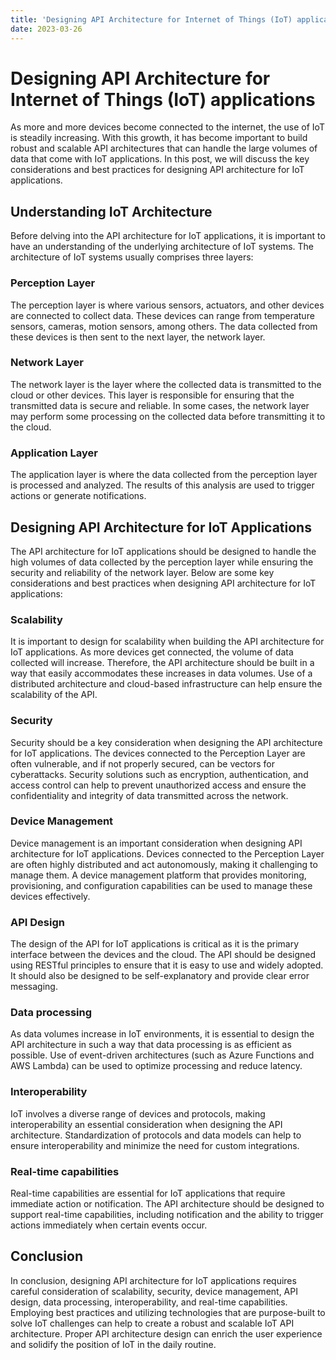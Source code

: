 ```yaml
---
title: 'Designing API Architecture for Internet of Things (IoT) applications'
date: 2023-03-26
---
```


# Designing API Architecture for Internet of Things (IoT) applications

As more and more devices become connected to the internet, the use of IoT is steadily increasing. With this growth, it has become important to build robust and scalable API architectures that can handle the large volumes of data that come with IoT applications. In this post, we will discuss the key considerations and best practices for designing API architecture for IoT applications.

## Understanding IoT Architecture

Before delving into the API architecture for IoT applications, it is important to have an understanding of the underlying architecture of IoT systems. The architecture of IoT systems usually comprises three layers:

### Perception Layer

The perception layer is where various sensors, actuators, and other devices are connected to collect data. These devices can range from temperature sensors, cameras, motion sensors, among others. The data collected from these devices is then sent to the next layer, the network layer.

### Network Layer

The network layer is the layer where the collected data is transmitted to the cloud or other devices. This layer is responsible for ensuring that the transmitted data is secure and reliable. In some cases, the network layer may perform some processing on the collected data before transmitting it to the cloud.

### Application Layer

The application layer is where the data collected from the perception layer is processed and analyzed. The results of this analysis are used to trigger actions or generate notifications.

## Designing API Architecture for IoT Applications

The API architecture for IoT applications should be designed to handle the high volumes of data collected by the perception layer while ensuring the security and reliability of the network layer. Below are some key considerations and best practices when designing API architecture for IoT applications:

### Scalability

It is important to design for scalability when building the API architecture for IoT applications. As more devices get connected, the volume of data collected will increase. Therefore, the API architecture should be built in a way that easily accommodates these increases in data volumes. Use of a distributed architecture and cloud-based infrastructure can help ensure the scalability of the API.

### Security

Security should be a key consideration when designing the API architecture for IoT applications. The devices connected to the Perception Layer are often vulnerable, and if not properly secured, can be vectors for cyberattacks. Security solutions such as encryption, authentication, and access control can help to prevent unauthorized access and ensure the confidentiality and integrity of data transmitted across the network.

### Device Management

Device management is an important consideration when designing API architecture for IoT applications. Devices connected to the Perception Layer are often highly distributed and act autonomously, making it challenging to manage them. A device management platform that provides monitoring, provisioning, and configuration capabilities can be used to manage these devices effectively.

### API Design

The design of the API for IoT applications is critical as it is the primary interface between the devices and the cloud. The API should be designed using RESTful principles to ensure that it is easy to use and widely adopted. It should also be designed to be self-explanatory and provide clear error messaging.

### Data processing

As data volumes increase in IoT environments, it is essential to design the API architecture in such a way that data processing is as efficient as possible. Use of event-driven architectures (such as Azure Functions and AWS Lambda) can be used to optimize processing and reduce latency.

### Interoperability

IoT involves a diverse range of devices and protocols, making interoperability an essential consideration when designing the API architecture. Standardization of protocols and data models can help to ensure interoperability and minimize the need for custom integrations.

### Real-time capabilities

Real-time capabilities are essential for IoT applications that require immediate action or notification. The API architecture should be designed to support real-time capabilities, including notification and the ability to trigger actions immediately when certain events occur.

## Conclusion

In conclusion, designing API architecture for IoT applications requires careful consideration of scalability, security, device management, API design, data processing, interoperability, and real-time capabilities. Employing best practices and utilizing technologies that are purpose-built to solve IoT challenges can help to create a robust and scalable IoT API architecture. Proper API architecture design can enrich the user experience and solidify the position of IoT in the daily routine.
